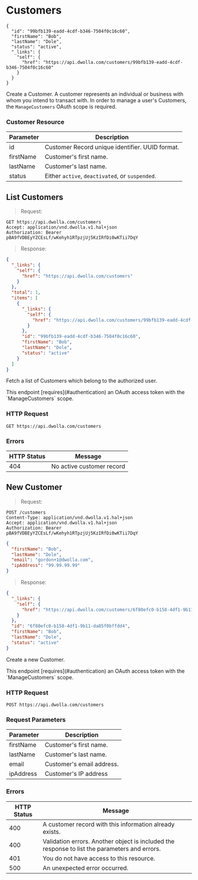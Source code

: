# Customers

```shell
{
  "id": "99bfb139-eadd-4cdf-b346-7504f0c16c60",
  "firstName": "Bob",
  "lastName": "Dole",
  "status": "active",
  "_links": {
    "self": {
      "href": "https://api.dwolla.com/customers/99bfb139-eadd-4cdf-b346-7504f0c16c60"
    }
  }
}
```

Create a Customer.  A customer represents an individual or business with whom you intend to transact with.  In order to manage a user's Customers, the `ManageCustomers` OAuth scope is required.

### Customer Resource

| Parameter | Description
|-----------|------------|
|id | Customer Record unique identifier.  UUID format.
|firstName | Customer's first name.
|lastName | Customer's last name.
|status | Either `active`, `deactivated`, or `suspended`.


## List Customers

> Request:

```shell
GET https://api.dwolla.com/customers
Accept: application/vnd.dwolla.v1.hal+json
Authorization: Bearer pBA9fVDBEyYZCEsLf/wKehyh1RTpzjUj5KzIRfDi0wKTii7DqY
```

> Response:

```json
{
  "_links": {
    "self": {
      "href": "https://api.dwolla.com/customers"
    }
  },
  "total": 1,
  "items": [
    {
      "_links": {
        "self": {
          "href": "https://api.dwolla.com/customers/99bfb139-eadd-4cdf-b346-7504f0c16c60"
        }
      },
      "id": "99bfb139-eadd-4cdf-b346-7504f0c16c60",
      "firstName": "Bob",
      "lastName": "Dole",
      "status": "active"
    }
  ]
}
```

Fetch a list of Customers which belong to the authorized user.

<aside class="reminder">This endpoint [requires](#authentication) an OAuth access token with the `ManageCustomers` scope.</aside>

### HTTP Request
`GET https://api.dwolla.com/customers`

### Errors
| HTTP Status | Message |
|--------------|-------------|
| 404 | No active customer record |

## New Customer

> Request:

```shell
POST /customers
Content-Type: application/vnd.dwolla.v1.hal+json
Accept: application/vnd.dwolla.v1.hal+json
Authorization: Bearer pBA9fVDBEyYZCEsLf/wKehyh1RTpzjUj5KzIRfDi0wKTii7DqY
```

```json
{
  "firstName": "Bob",
  "lastName": "Dole",
  "email": "gordon+1@dwolla.com",
  "ipAddress": "99.99.99.99"
}
```

> Response:

```json
{
  "_links": {
    "self": {
      "href": "https://api.dwolla.com/customers/6f80efc0-b158-4df1-9b11-da85f0bffdd4"
    }
  },
  "id": "6f80efc0-b158-4df1-9b11-da85f0bffdd4",
  "firstName": "Bob",
  "lastName": "Dole",
  "status": "active"
}
```

Create a new Customer.

<aside class="reminder">This endpoint [requires](#authentication) an OAuth access token with the `ManageCustomers` scope.</aside>

### HTTP Request
`POST https://api.dwolla.com/customers`

### Request Parameters
Parameter | Description
----------|------------
firstName | Customer's first name.
lastName | Customer's last name.
email | Customer's email address.
ipAddress | Customer's IP address

### Errors
| HTTP Status | Message |
|--------------|-------------|
| 400 | A customer record with this information already exists.
| 400 | Validation errors. Another object is included the response to list the parameters and errors. 
| 401 | You do not have access to this resource.
| 500 | An unexpected error occurred.